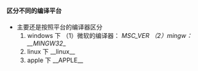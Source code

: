 #### 区分不同的编译平台

* 主要还是按照平台的编译器区分
  1. windows 下
     （1）微软的编译器： _MSC_VER
     （2）mingw：\_\_MINGW32__
  2. linux 下
     \_\_linux__
  3. apple 下
     \_\_APPLE__